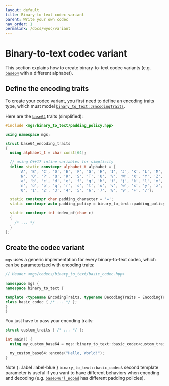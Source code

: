 ```yaml
---
layout: default
title: Binary-to-text codec variant
parent: Write your own codec
nav_order: 1
permalink: /docs/wyoc/variant
---
```


# Binary-to-text codec variant

This section explains how to create binary-to-text codec variants (e.g. [`base64`](/docs/codecs/base64) with a different alphabet).

## Define the encoding traits

To create your codec variant, you first need to define an encoding traits type, which must model [`binary_to_text::EncodingTraits`](/docs/concepts/encoding_traits).

Here are the [`base64`](/docs/codecs/base64) traits (simplified):

```cpp
#include <mgs/binary_to_text/padding_policy.hpp>

using namespace mgs;

struct base64_encoding_traits
{
  using alphabet_t = char const[64];

  // using C++17 inline variables for simplicity
  inline static constexpr alphabet_t alphabet = {
      'A', 'B', 'C', 'D', 'E', 'F', 'G', 'H', 'I', 'J', 'K', 'L', 'M',
      'N', 'O', 'P', 'Q', 'R', 'S', 'T', 'U', 'V', 'W', 'X', 'Y', 'Z',
      'a', 'b', 'c', 'd', 'e', 'f', 'g', 'h', 'i', 'j', 'k', 'l', 'm',
      'n', 'o', 'p', 'q', 'r', 's', 't', 'u', 'v', 'w', 'x', 'y', 'z',
      '0', '1', '2', '3', '4', '5', '6', '7', '8', '9', '+', '/'};

  static constexpr char padding_character = '=';
  static constexpr auto padding_policy = binary_to_text::padding_policy::required;

  static constexpr int index_of(char c)
  {
    /* ... */
  }
};
```

## Create the codec variant

`mgs` uses a generic implementation for every binary-to-text codec, which can be parameterized with encoding traits:

```cpp
// Header <mgs/codecs/binary_to_text/basic_codec.hpp>

namespace mgs {
namespace binary_to_text {

template <typename EncodingTraits, typename DecodingTraits = EncodingTraits>
class basic_codec { /* ... */ };
}
}
```

You just have to pass your encoding traits:

```cpp
struct custom_traits { /* ... */ };

int main() {
  using my_custom_base64 = mgs::binary_to_text::basic_codec<custom_traits>;

  my_custom_base64::encode("Hello, World!");
}
```

Note
{: .label .label-blue }
`binary_to_text::basic_codec`s second template parameter is useful if you want to have different behaviors when encoding and decoding (e.g. [`base64url_nopad`](/docs/codecs/base64url) has different padding policies).
